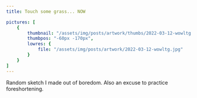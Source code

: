 ```yaml
---
title: Touch some grass... NOW

pictures: [
	{
		thumbnail: "/assets/img/posts/artwork/thumbs/2022-03-12-wowltg.jpg",
		thumbpos: "-60px -170px",
		lowres: {
			file: "/assets/img/posts/artwork/2022-03-12-wowltg.jpg"
		}
	}
]
---
```

Random sketch I made out of boredom. Also an excuse to practice foreshortening.
